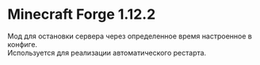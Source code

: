 Minecraft Forge 1.12.2
=======

Мод для остановки сервера через определенное время настроенное в конфиге.  
Используется для реализации автоматического рестарта.
